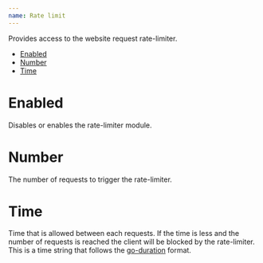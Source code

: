 ```yaml
---
name: Rate limit
---
```


Provides access to the website request rate-limiter.

- [Enabled](#enabled)
- [Number](#number)
- [Time](#time)

# Enabled

Disables or enables the rate-limiter module.

# Number

The number of requests to trigger the rate-limiter.

# Time

Time that is allowed between each requests. If the time is less and the number of requests is reached the client will be blocked by the rate-limiter. This is a time string that follows the [go-duration](https://castroaac.org/docs/config/duration) format.